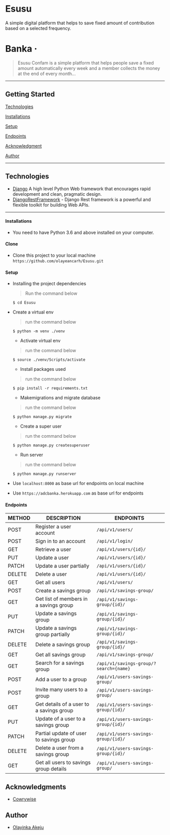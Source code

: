 # Esusu
A simple digital platform that helps to save fixed amount of contribution based on a selected frequency.

# Banka  &middot;

> Esusu Confam is a simple platform that helps people save a fixed amount automatically every week and a member collects the money at the end of every month...

---
## Getting Started

[Technologies](#technologies)

[Installations](#installations)

[Setup](#setup)

[Endpoints](#endpoints)

[Acknowledgment](#acknowledgments)

[Author](#author)


---

## Technologies

- [Django](https://www.djangoproject.com/) A high level Python Web framework that encourages rapid development and clean, pragmatic design.
- [DjangoRestFramework](https://www.django-rest-framework.org/) - Django Rest framework is a powerful and flexible toolkit for building Web APIs.

---

#### Installations

- You need to have Python 3.6 and above installed on your computer.

#### Clone

- Clone this project to your local machine `https://github.com/olayeancarh/Esusu.git`

#### Setup

- Installing the project dependencies
  > Run the command below
  ```shell
  $ cd Esusu
  ```
- Create a virtual env
  > run the command below
  ```shell
  $ python -m venv ./venv
  ```
  - Activate virtual env
  > run the command below
  ```shell
  $ source ./venv/Scripts/activate
  ```
  - Install packages used
  > run the command below
  ```shell
  $ pip install -r requirements.txt
  ```
  - Makemigrations and migrate database
  > run the command below
  ```shell
  $ python manage.py migrate
  ```
  - Create a super user
  > run the command below
  ```shell
  $ python manage.py createsuperuser
  ```
  - Run server
  > run the command below
  ```shell
  $ python manage.py runserver
  ```
  
- Use `localhost:8000` as base url for endpoints on local machine
- Use `https://adcbanka.herokuapp.com` as base url for endpoints

#### Endpoints

| METHOD | DESCRIPTION                             | ENDPOINTS                 | 
| ------ | --------------------------------------- | ------------------------- | 
| POST   | Register a user account                 | `/api/v1/users/`          | 
| POST   | Sign in to an account                   | `/api/v1/login/`          | 
| GET    | Retrieve a user                         | `/api/v1/users/{id}/`     | 
| PUT    | Update a user                           | `/api/v1/users/{id}/`     | 
| PATCH  | Update a user partially                 | `/api/v1/users/{id}/`     | 
| DELETE | Delete a user                           | `/api/v1/users/{id}/`     |
| GET    | Get all users                           | `/api/v1/users/`          | 
| POST   | Create a savings group                  | `/api/v1/savings-group/`     | 
| GET    | Get list of members in a savings group  | `/api/v1/savings-group/{id}/`| 
| PUT    | Update a savings group                  | `/api/v1/savings-group/{id}/`| 
| PATCH  | Update a savings group partially        | `/api/v1/savings-group/{id}/`| 
| DELETE | Delete a savings group                  | `/api/v1/savings-group/{id}/`|
| GET    | Get all savings group                   | `/api/v1/savings-group/`     | 
| GET    | Search for a savings group              | `/api/v1/savings-group/?search={name}`| 
| POST   | Add a user to a group                   | `/api/v1/users-savings-group/`     |
| POST   | Invite many users to a group            | `/api/v1/users-savings-group/`     | 
| GET    | Get details of a user to a savings group| `/api/v1/users-savings-group/{id}/`| 
| PUT    | Update of a user to a savings group     | `/api/v1/users-savings-group/{id}/`| 
| PATCH  | Partial update of user to savings group | `/api/v1/users-savings-group/{id}/`| 
| DELETE | Delete a user from a savings group      | `/api/v1/users-savings-group/{id}/`|
| GET    | Get all users to savings group details  | `/api/v1/users-savings-group/`     |



## Acknowledgments

- [Cowrywise](https://cowrywise.com/)

## Author

- [Olayinka Akeju](https://github.com/olayeancarh)


